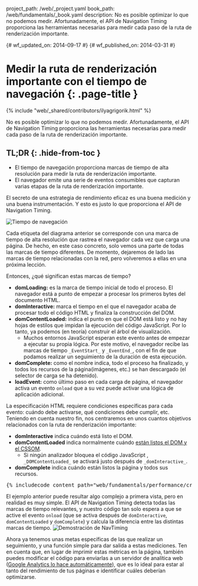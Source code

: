 project_path: /web/_project.yaml
book_path: /web/fundamentals/_book.yaml
description: No es posible optimizar lo que no podemos medir. Afortunadamente, el API de Navigation Timing proporciona las herramientas necesarias para medir cada paso de la ruta de renderización importante.

{# wf_updated_on: 2014-09-17 #}
{# wf_published_on: 2014-03-31 #}

# Medir la ruta de renderización importante con el tiempo de navegación {: .page-title }

{% include "web/_shared/contributors/ilyagrigorik.html" %}


No es posible optimizar lo que no podemos medir. Afortunadamente, el API de Navigation Timing proporciona las herramientas necesarias para medir cada paso de la ruta de renderización importante.


## TL;DR {: .hide-from-toc }
- El tiempo de navegación proporciona marcas de tiempo de alta resolución para medir la ruta de renderización importante.
- El navegador emite una serie de eventos consumibles que capturan varias etapas de la ruta de renderización importante.


El secreto de una estrategia de rendimiento eficaz es una buena medición y una buena instrumentación. Y esto es justo lo que proporciona el API de Navigation Timing.

<img src="images/dom-navtiming.png" class="center" alt="Tiempo de navegación">

Cada etiqueta del diagrama anterior se corresponde con una marca de tiempo de alta resolución que rastrea el navegador cada vez que carga una página. De hecho, en este caso concreto, solo vemos una parte de todas las marcas de tiempo diferentes. De momento, dejaremos de lado las marcas de tiempo relacionadas con la red, pero volveremos a ellas en una próxima lección.

Entonces, ¿qué significan estas marcas de tiempo?

* **domLoading:** es la marca de tiempo inicial de todo el proceso. El navegador está a punto de empezar a procesar los primeros bytes del
  documento HTML.
* **domInteractive:** marca el tiempo en el que el navegador acaba de procesar todo el código HTML y finaliza la construcción del DOM.
* **domContentLoaded:** indica el punto en que el DOM está listo y no hay hojas de estilos que impidan la ejecución del código JavaScript. Por lo tanto, ya podemos (en teoría) construir el árbol de visualización.
    * Muchos entornos JavaScript esperan este evento antes de empezar a ejecutar su propia lógica. Por este motivo, el navegador recibe las marcas de tiempo `_EventStart_` y `_EventEnd_`, con el fin de que podamos realizar un seguimiento de la duración de esta ejecución.
* **domComplete:** como el nombre indica, todo el proceso ha finalizado, y todos los recursos de la página(imágenes, etc.) se han descargado (el selector de carga se ha detenido).
* **loadEvent:** como último paso en cada carga de página, el navegador activa un evento `onload` que a su vez puede activar una lógica de aplicación adicional.

La especificación HTML requiere condiciones específicas para cada evento: cuándo debe activarse, qué condiciones debe cumplir, etc. Teniendo en cuenta nuestro fin, nos centraremos en unos cuantos objetivos relacionados con la ruta de renderización importante:

* **domInteractive** indica cuándo está listo el DOM.
* **domContentLoaded** indica normalmente cuándo [están listos el DOM y el CSSOM](http://calendar.perfplanet.com/2012/deciphering-the-critical-rendering-path/).
    * Si ningún analizador bloquea el código JavaScript , `_DOMContentLoaded_` se activará justo después de `_domInteractive_`.
* **domComplete** indica cuándo están listos la página y todos sus recursos.


<pre class="prettyprint">
{% includecode content_path="web/fundamentals/performance/critical-rendering-path/_code/measure_crp.html" region_tag="full"   adjust_indentation="auto" %}
</pre>

El ejemplo anterior puede resultar algo complejo a primera vista, pero en realidad es muy simple. El API de Navigation Timing detecta todas las marcas de tiempo relevantes, y nuestro código tan solo espera a que se active el evento `onload` (que se activa después de `domInteractive`, `domContentLoaded` y `domComplete`) y calcula la diferencia entre las distintas marcas de tiempo.
<img src="images/device-navtiming-small.png" class="center" alt="Demostración de NavTiming">

Ahora ya tenemos unas metas específicas de las que realizar un seguimiento, y una función simple para dar salida a estas mediciones. Ten en cuenta que, en lugar de imprimir estas métricas en la página, también puedes modificar el código para enviarlas a un servidor de analítica web ([Google Analytics lo hace automáticamente](https://support.google.com/analytics/answer/1205784?hl=es)), que es lo ideal para estar al tanto del rendimiento de tus páginas e identificar cuáles deberían optimizarse.



